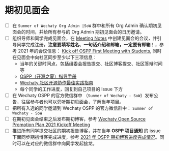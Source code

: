 # 期初见面会

- [ ] 在 `Summer of Wechaty Org Admin |SoW` 群中和所有 Org Admin 确认期初见面会的时间，并给所有参与的 Org Admin 期初见面会的日历邀请。
- [ ] 组织导师和同学完成见面会，在 [Meeting Notes](https://docs.google.com/document/d/1fVCk8qRYc4RKGMf2UY5HOe07hEhPUOpGC34v88GEFJg/edit) 中创建见面会的会议，并引导同学完成注册，**注意要填写姓名、一句话介绍和邮箱，一定要有邮箱！**，参考 2021 年的会议信息： [Kick off OSPP First Meeting with Students](https://docs.google.com/document/d/1fVCk8qRYc4RKGMf2UY5HOe07hEhPUOpGC34v88GEFJg/edit#heading=h.ufupcyw9mp0h), 同时在见面会中向社区同步至少以下三项信息：
  - 当年的关键时间点，包括组委会报告提交、社区博客提交、社区答辩时间等
  - [OSPP（开源之夏）指导手册](https://wechaty.js.org/2021/06/24/summer-wechaty-guide/)
  - [Wechaty 社区开源协作最佳实践指南](https://wechaty.js.org/2021/06/23/the-wechaty-way/)
  - 每个同学的工作进度，回复到自己项目的 Issue 下方
- [ ] 在 Wechaty OSPP 的官方微信群中 （`Summer of Wechaty - SoW`）发布公告，往届参与者也可以旁听期初见面会，了解当年项目。
- [ ] 把所有入选的同学邀请到 Wechaty OSPP 的官方微信群中： `Summer of Wechaty - SoW`
- [ ] 在期初见面会结束之后发布期初博客，参考 [Wechaty Open Source Promotion Plan 2021 Kickoff Meeting](http://wechaty.js.org/2021/06/24/wechaty-soc-kick-off-meeting/)
- [ ] 推进所有同学提交社区的期初报告博客，并在当年 **OSPP 项目通知** 的 issue 下面同步期初博客完成进度，参考 [2021 年 OSPP 期初博客进度完成情况](https://github.com/wechaty/summer/issues/79#issuecomment-882059181)。同时可以在对应的微信群中向同学发起接龙。
